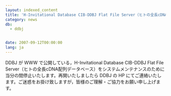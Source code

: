 ```yaml
---
layout: indexed_content
title: 'H-Invitational Database CIB-DDBJ Flat File Server（ヒトの全長cDNA配列データベース）保守のため停止　'
category: news
db:
  - ddbj


date: 2007-09-12T00:00:00
lang: ja
---
```


DDBJ が WWW で公開している，H-Invitational Database CIB-DDBJ Flat File Server（ヒトの全長cDNA配列データベース）をシステムメンテナンスのために当分の間停止いたします。再開いたしましたら DDBJ の HP にてご連絡いたします。ご迷惑をお掛け致しますが，皆様のご理解・ご協力をお願い申し上げます。
